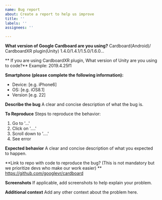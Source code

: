 ```yaml
---
name: Bug report
about: Create a report to help us improve
title: ''
labels: ''
assignees: ''

---
```


**What version of Google Cardboard are you using?**
Cardboard(Android)/ CardboardXR plugin(Unity) 1.4.0/1.4.1/1.5.0/1.6.0...

** If you are using CardboardXR plugin, What version of Unity are you using to code?**
Example: 2019.4.25f1

**Smartphone (please complete the following information):**
 - Device: [e.g. iPhone6]
 - OS: [e.g. iOS8.1]
 - Version [e.g. 22]

**Describe the bug**
A clear and concise description of what the bug is.

**To Reproduce**
Steps to reproduce the behavior:
1. Go to '...'
2. Click on '....'
3. Scroll down to '....'
4. See error

**Expected behavior**
A clear and concise description of what you expected to happen.

**Link to repo with code to reproduce the bug? (This is not mandatory but we prioritize devs who make our work easier) **
https://github.com/googlevr/cardboard

**Screenshots**
If applicable, add screenshots to help explain your problem.

**Additional context**
Add any other context about the problem here.
